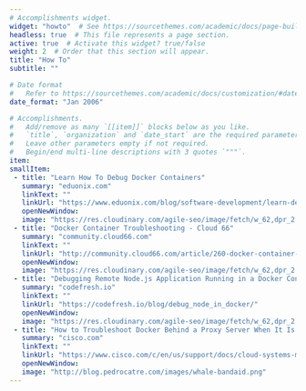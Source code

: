 ```yaml
---
# Accomplishments widget.
widget: "howto"  # See https://sourcethemes.com/academic/docs/page-builder/
headless: true  # This file represents a page section.
active: true  # Activate this widget? true/false
weight: 2  # Order that this section will appear.
title: "How To"
subtitle: ""

# Date format
#   Refer to https://sourcethemes.com/academic/docs/customization/#date-format
date_format: "Jan 2006"

# Accomplishments.
#   Add/remove as many `[[item]]` blocks below as you like.
#   `title`, `organization` and `date_start` are the required parameters.
#   Leave other parameters empty if not required.
#   Begin/end multi-line descriptions with 3 quotes `"""`.
item:
smallItem: 
 - title: "Learn How To Debug Docker Containers"
   summary: "eduonix.com"
   linkText: ""
   linkUrl: "https://www.eduonix.com/blog/software-development/learn-debug-docker-containers/"
   openNewWindow: 
   image: "https://res.cloudinary.com/agile-seo/image/fetch/w_62,dpr_2.0,d_blank_am8gzx.png/https%3A%2F%2Flogo.clearbit.com%2Feduonix.com%3Fsize%3D250"
 - title: "Docker Container Troubleshooting - Cloud 66"
   summary: "community.cloud66.com"
   linkText: ""
   linkUrl: "http://community.cloud66.com/article/260-docker-container-troubleshooting"
   openNewWindow: 
   image: "https://res.cloudinary.com/agile-seo/image/fetch/w_62,dpr_2.0,d_blank_am8gzx.png/https%3A%2F%2Flogo.clearbit.com%2Fcommunity.cloud66.com%3Fsize%3D250"
 - title: "Debugging Remote Node.js Application Running in a Docker Container"
   summary: "codefresh.io"
   linkText: ""
   linkUrl: "https://codefresh.io/blog/debug_node_in_docker/"
   openNewWindow: 
   image: "https://res.cloudinary.com/agile-seo/image/fetch/w_62,dpr_2.0,d_blank_am8gzx.png/https%3A%2F%2Flogo.clearbit.com%2Fcodefresh.io%3Fsize%3D250"
 - title: "How to Troubleshoot Docker Behind a Proxy Server When It Is Unable to Access the Internet"
   summary: "cisco.com"
   linkText: ""
   linkUrl: "https://www.cisco.com/c/en/us/support/docs/cloud-systems-management/cloudcenter/211256-Troubleshoot-Docker-Container-not-Able-t.html"
   openNewWindow: 
   image: "http://blog.pedrocatre.com/images/whale-bandaid.png"
---
```


    
